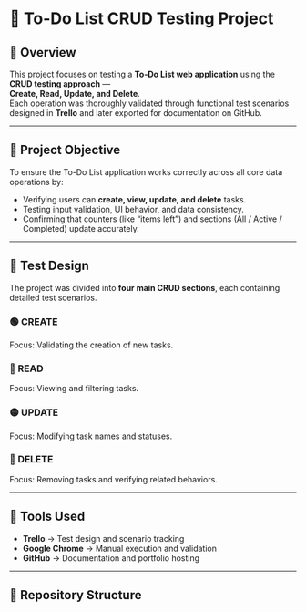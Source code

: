 # 🧪 To-Do List CRUD Testing Project

## 📘 Overview
This project focuses on testing a **To-Do List web application** using the **CRUD testing approach** —  
**Create, Read, Update, and Delete**.  
Each operation was thoroughly validated through functional test scenarios designed in **Trello** and later exported for documentation on GitHub.

---

## 🎯 Project Objective
To ensure the To-Do List application works correctly across all core data operations by:
- Verifying users can **create, view, update, and delete** tasks.
- Testing input validation, UI behavior, and data consistency.
- Confirming that counters (like “items left”) and sections (All / Active / Completed) update accurately.

---

## 🧩 Test Design
The project was divided into **four main CRUD sections**, each containing detailed test scenarios.

### 🟢 CREATE
Focus: Validating the creation of new tasks.  


### 🔵 READ
Focus: Viewing and filtering tasks.  


### 🟡 UPDATE
Focus: Modifying task names and statuses.  


### 🔴 DELETE
Focus: Removing tasks and verifying related behaviors.  


---

## 🧠 Tools Used
- **Trello** → Test design and scenario tracking  
- **Google Chrome** → Manual execution and validation  
- **GitHub** → Documentation and portfolio hosting  


---

## 📂 Repository Structure
